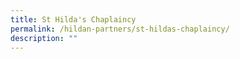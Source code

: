 ```yaml
---
title: St Hilda's Chaplaincy
permalink: /hildan-partners/st-hildas-chaplaincy/
description: ""
---
```

